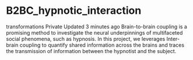 # B2BC_hypnotic_interaction
 transformations Private  Updated 3 minutes ago Brain-to-brain coupling is a promising method to investigate the neural underpinnings of multifaceted social phenomena, such as hypnosis. In this project, we leverages Inter-brain coupling to quantify shared information across the brains and traces the transmission of information between the hypnotist and the subject.
